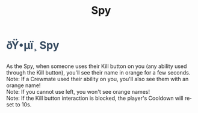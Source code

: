 ﻿---
lang: en-US
title: Spy
prev: Spiritualist
next: TimeManager
---
# <font color="#34495e">ðŸ•µï¸ <b>Spy</b></font> <Badge text="Support" type="tip" vertical="middle"/>

As the Spy, when someone uses their Kill button on you (any ability used through the Kill button), you'll see their name in orange for a few seconds.<br>
Note: If a Crewmate used their ability on you, you'll also see them with an orange name!<br>
Note: If you cannot use left, you won't see orange names!<br>
Note: If the Kill button interaction is blocked, the player's Cooldown will reset to 10s.